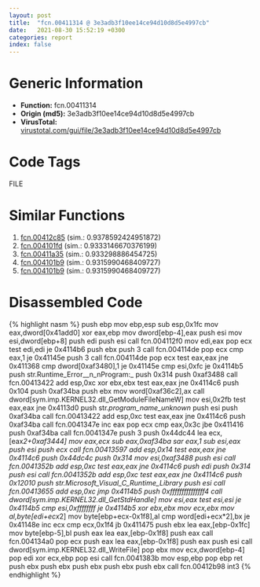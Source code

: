 ```yaml
---
layout: post
title:  "fcn.00411314 @ 3e3adb3f10ee14ce94d10d8d5e4997cb"
date:   2021-08-30 15:52:19 +0300
categories: report
index: false
---
```


# Generic Information
- **Function:** fcn.00411314
- **Origin (md5):** 3e3adb3f10ee14ce94d10d8d5e4997cb
- **VirusTotal:** [virustotal.com/gui/file/3e3adb3f10ee14ce94d10d8d5e4997cb][virustotal_ref]

# Code Tags
<span class="tag" id="FILE">FILE</span>


# Similar Functions

1. [fcn.00412c85][similar_1_ref] (sim.: 0.9378592424951872)
2. [fcn.004101fd][similar_2_ref] (sim.: 0.9333146670376199)
3. [fcn.00411a35][similar_3_ref] (sim.: 0.933298886454725)
4. [fcn.004101b9][similar_4_ref] (sim.: 0.9315990468409727)
5. [fcn.004101b9][similar_5_ref] (sim.: 0.9315990468409727)


# Disassembled Code

{% highlight nasm %}
push ebp
mov ebp,esp
sub esp,0x1fc
mov eax,dword[0x41add0]
xor eax,ebp
mov dword[ebp-4],eax
push esi
mov esi,dword[ebp+8]
push edi
push esi
call fcn.004112f0
mov edi,eax
pop ecx
test edi,edi
je 0x4114b6
push ebx
push 3
call fcn.004114de
pop ecx
cmp eax,1
je 0x41145e
push 3
call fcn.004114de
pop ecx
test eax,eax
jne 0x411368
cmp dword[0xaf3480],1
je 0x41145e
cmp esi,0xfc
je 0x4114b5
push str.Runtime_Error__n_nProgram:_
push 0x314
push 0xaf3488
call fcn.00413422
add esp,0xc
xor ebx,ebx
test eax,eax
jne 0x4114c6
push 0x104
push 0xaf34ba
push ebx
mov word[0xaf36c2],ax
call dword[sym.imp.KERNEL32.dll_GetModuleFileNameW]
mov esi,0x2fb
test eax,eax
jne 0x4113d0
push str._program_name_unknown_
push esi
push 0xaf34ba
call fcn.00413422
add esp,0xc
test eax,eax
jne 0x4114c6
push 0xaf34ba
call fcn.0041347e
inc eax
pop ecx
cmp eax,0x3c
jbe 0x411416
push 0xaf34ba
call fcn.0041347e
push 3
push 0x44dc44
lea ecx,[eax*2+0xaf3444]
mov eax,ecx
sub eax,0xaf34ba
sar eax,1
sub esi,eax
push esi
push ecx
call fcn.00413597
add esp,0x14
test eax,eax
jne 0x4114c6
push 0x44dc4c
push 0x314
mov esi,0xaf3488
push esi
call fcn.0041352b
add esp,0xc
test eax,eax
jne 0x4114c6
push edi
push 0x314
push esi
call fcn.0041352b
add esp,0xc
test eax,eax
jne 0x4114c6
push 0x12010
push str.Microsoft_Visual_C_Runtime_Library
push esi
call fcn.00413655
add esp,0xc
jmp 0x4114b5
push 0xfffffffffffffff4
call dword[sym.imp.KERNEL32.dll_GetStdHandle]
mov esi,eax
test esi,esi
je 0x4114b5
cmp esi,0xffffffff
je 0x4114b5
xor ebx,ebx
mov ecx,ebx
mov al,byte[edi+ecx*2]
mov byte[ebp+ecx-0x1f8],al
cmp word[edi+ecx*2],bx
je 0x41148e
inc ecx
cmp ecx,0x1f4
jb 0x411475
push ebx
lea eax,[ebp-0x1fc]
mov byte[ebp-5],bl
push eax
lea eax,[ebp-0x1f8]
push eax
call fcn.004134a0
pop ecx
push eax
lea eax,[ebp-0x1f8]
push eax
push esi
call dword[sym.imp.KERNEL32.dll_WriteFile]
pop ebx
mov ecx,dword[ebp-4]
pop edi
xor ecx,ebp
pop esi
call fcn.0041383b
mov esp,ebp
pop ebp
ret 
push ebx
push ebx
push ebx
push ebx
push ebx
call fcn.00412b98
int3 
{% endhighlight %}


[similar_1_ref]: /report/fcn.00412c85@c92e12efe3e5a87429ec78e4795c7a7c
[similar_2_ref]: /report/fcn.004101fd@d3b17e7234a8b4bee51cf688dbfdf6d0
[similar_3_ref]: /report/fcn.00411a35@35f4022de41774409db1da3a21b83eb4
[similar_4_ref]: /report/fcn.004101b9@05b6ec54a830a909b2f213a253e1de86
[similar_5_ref]: /report/fcn.004101b9@83187742f2b03106874f7ea694b40f29
[virustotal_ref]: https://www.virustotal.com/gui/file/3e3adb3f10ee14ce94d10d8d5e4997cb